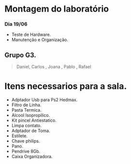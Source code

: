 # Montagem do laboratório 

### Dia 19/06
- Teste de Hardware.
- Manutenção e Organização.
## Grupo G3.
> Daniel, Carlos , Joana , Pablo , Rafael

# Itens necessarios para a sala.
- Adptador Usb para Ps2 Hedmax.
- Filtro de Linha.
- Pasta Termica.
- Alcool Isopropilico.
- Kit pincel Antiestatico.
- Limpa contato.
- Adptador de Toma.
- Estilete.
- Chave philips.
- Pano.
- Pendrive 8Gb.
- Caixa Organizadora.
